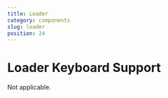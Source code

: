 ```yaml
---
title: Loader
category: components
slug: loader
position: 24
---
```

# Loader Keyboard Support

Not applicable.
